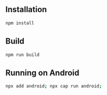 ## Installation

```sh
npm install
```

## Build

```sh
npm run build
```

## Running on Android

```sh
npx add android; npx cap run android;
```
